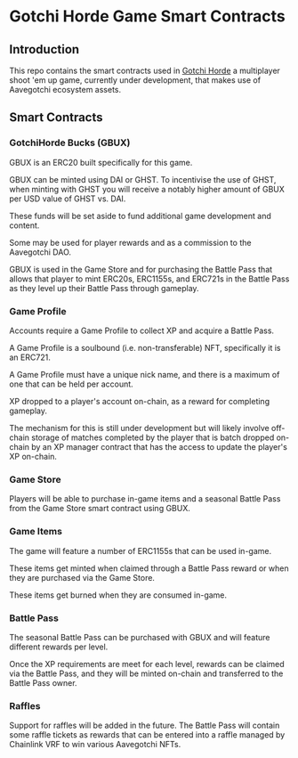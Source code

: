 # Gotchi Horde Game Smart Contracts

## Introduction

This repo contains the smart contracts used in [Gotchi Horde](https://gotchihorde.com) a multiplayer shoot 'em up game, currently under development, that makes use of Aavegotchi ecosystem assets.

## Smart Contracts

### GotchiHorde Bucks (GBUX)

GBUX is an ERC20 built specifically for this game.

GBUX can be minted using DAI or GHST. To incentivise the use of GHST, when minting with GHST you will receive a notably higher amount of GBUX per USD value of GHST vs. DAI.

These funds will be set aside to fund additional game development and content.

Some may be used for player rewards and as a commission to the Aavegotchi DAO.

GBUX is used in the Game Store and for purchasing the Battle Pass that allows that player to mint ERC20s, ERC1155s, and ERC721s in the Battle Pass as they level up their Battle Pass through gameplay.

### Game Profile

Accounts require a Game Profile to collect XP and acquire a Battle Pass.

A Game Profile is a soulbound (i.e. non-transferable) NFT, specifically it is an ERC721.

A Game Profile must have a unique nick name, and there is a maximum of one that can be held per account.

XP dropped to a player's account on-chain, as a reward for completing gameplay.

The mechanism for this is still under development but will likely involve off-chain storage of matches completed by the player that is batch dropped on-chain by an XP manager contract that has the access to update the player's XP on-chain.

### Game Store

Players will be able to purchase in-game items and a seasonal Battle Pass from the Game Store smart contract using GBUX.

### Game Items

The game will feature a number of ERC1155s that can be used in-game.

These items get minted when claimed through a Battle Pass reward or when they are purchased via the Game Store.

These items get burned when they are consumed in-game.

### Battle Pass

The seasonal Battle Pass can be purchased with GBUX and will feature different rewards per level.

Once the XP requirements are meet for each level, rewards can be claimed via the Battle Pass, and they will be minted on-chain and transferred to the Battle Pass owner.

### Raffles

Support for raffles will be added in the future. The Battle Pass will contain some raffle tickets as rewards that can be entered into a raffle managed by Chainlink VRF to win various Aavegotchi NFTs.